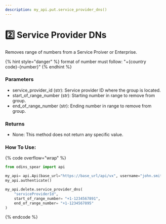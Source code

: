 ```yaml
---
description: my_api.put.service_provider_dns()
---
```


# 2️⃣ Service Provider DNs

Removes range of numbers from a Service Proiver or Enterprise.

{% hint style="danger" %}
format of number must follow: "+{country code}-{number}"
{% endhint %}

### Parameters&#x20;

* service\_provider\_id (str): Service provider ID where the group is located.&#x20;
* start\_of\_range\_number (str): Starting number in range to remove from group.&#x20;
* end\_of\_range\_number (str): Ending number in range to remove from group.

### Returns

* None: This method does not return any specific value.

### How To Use:

{% code overflow="wrap" %}
```python
from odins_spear import api

my_api= api.Api(base_url="https://base_url/api/vx", username="john.smith", password="ODIN_INSTANCE_1")
my_api.authenticate()

my_api.delete.service_provider_dns(
    "serviceProviderId",
    start_of_range_number= "+1-1234567891", 
    end_of_range_number= "+1-1234567895"
)
```
{% endcode %}
